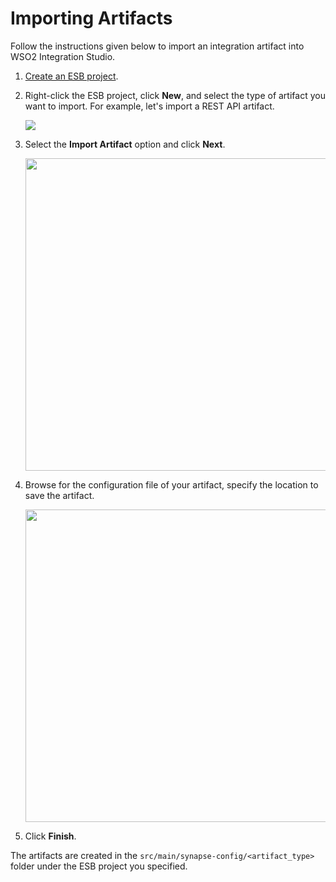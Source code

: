 # Importing Artifacts

Follow the instructions given below to import an integration artifact into WSO2 Integration Studio.

1.  [Create an ESB project]({{base_path}}/integrate/develop/create-integration-project).
2.	Right-click the ESB project, click **New**, and select the type of artifact you want to import. For example, let's import a REST API artifact.

	<img src="{{base_path}}/assets/img/integrate/create_artifacts/new-artifact.png">

3.  Select the **Import Artifact** option and click **Next**.

	<img src="{{base_path}}/assets/img/integrate/create_artifacts/select-import-artifact-option.png" width="500">

4.  Browse for the configuration file of your artifact, specify the location to save the artifact.

	<img src="{{base_path}}/assets/img/integrate/create_artifacts/select-artifact-file.png" width="500">

5.  Click **Finish**. 

The artifacts are created in the `src/main/synapse-config/<artifact_type>` folder under the ESB project you specified. 


